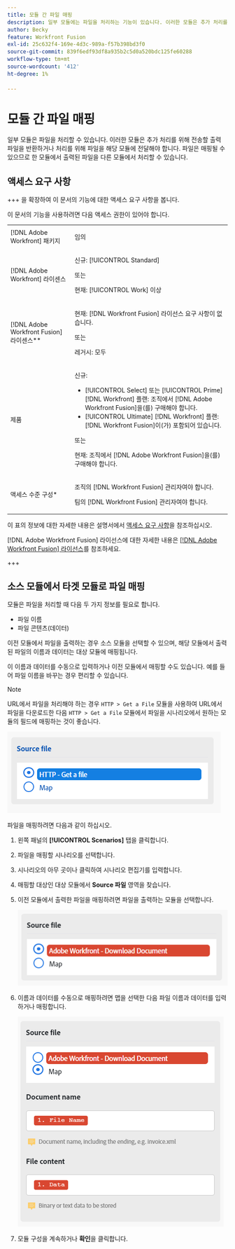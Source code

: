```yaml
---
title: 모듈 간 파일 매핑
description: 일부 모듈에는 파일을 처리하는 기능이 있습니다. 이러한 모듈은 추가 처리를 위해 전송할 출력 파일을 반환하거나 처리를 위해 파일을 해당 모듈에 전달해야 합니다. 이러한 모듈을 함께 사용하여 파일을 처리하려면 먼저 모듈을 서로 매핑해야 합니다.
author: Becky
feature: Workfront Fusion
exl-id: 25c632f4-169e-4d3c-989a-f57b398bd3f0
source-git-commit: 839f6edf93df8a935b2c5d0a520bdc125fe60288
workflow-type: tm+mt
source-wordcount: '412'
ht-degree: 1%

---
```


# 모듈 간 파일 매핑

일부 모듈은 파일을 처리할 수 있습니다. 이러한 모듈은 추가 처리를 위해 전송할 출력 파일을 반환하거나 처리를 위해 파일을 해당 모듈에 전달해야 합니다. 파일은 매핑될 수 있으므로 한 모듈에서 출력된 파일을 다른 모듈에서 처리할 수 있습니다.

## 액세스 요구 사항

+++ 을 확장하여 이 문서의 기능에 대한 액세스 요구 사항을 봅니다.

이 문서의 기능을 사용하려면 다음 액세스 권한이 있어야 합니다.

<table style="table-layout:auto">
 <col> 
 <col> 
 <tbody> 
  <tr> 
   <td role="rowheader">[!DNL Adobe Workfront] 패키지</td> 
   <td> <p>임의</p> </td> 
  </tr> 
  <tr data-mc-conditions=""> 
   <td role="rowheader">[!DNL Adobe Workfront] 라이센스</td> 
   <td> <p>신규: [!UICONTROL Standard]</p><p>또는</p><p>현재: [!UICONTROL Work] 이상</p> </td> 
  </tr> 
  <tr> 
   <td role="rowheader">[!DNL Adobe Workfront Fusion] 라이센스**</td> 
   <td>
   <p>현재: [!DNL Workfront Fusion] 라이선스 요구 사항이 없습니다.</p>
   <p>또는</p>
   <p>레거시: 모두 </p>
   </td> 
  </tr> 
  <tr> 
   <td role="rowheader">제품</td> 
   <td>
   <p>신규:</p> <ul><li>[!UICONTROL Select] 또는 [!UICONTROL Prime] [!DNL Workfront] 플랜: 조직에서 [!DNL Adobe Workfront Fusion]을(를) 구매해야 합니다.</li><li>[!UICONTROL Ultimate] [!DNL Workfront] 플랜: [!DNL Workfront Fusion]이(가) 포함되어 있습니다.</li></ul>
   <p>또는</p>
   <p>현재: 조직에서 [!DNL Adobe Workfront Fusion]을(를) 구매해야 합니다.</p>
   </td> 
  </tr>
  <tr data-mc-conditions=""> 
   <td role="rowheader">액세스 수준 구성*</td> 
   <td> 
     <p>조직의 [!DNL Workfront Fusion] 관리자여야 합니다.</p>
     <p>팀의 [!DNL Workfront Fusion] 관리자여야 합니다.</p>
   </td> 
  </tr> 
   </td> 
  </tr> 
 </tbody> 
</table>

이 표의 정보에 대한 자세한 내용은 설명서에서 [액세스 요구 사항](/help/workfront-fusion/references/licenses-and-roles/access-level-requirements-in-documentation.md)을 참조하십시오.

[!DNL Adobe Workfront Fusion] 라이선스에 대한 자세한 내용은 [[!DNL Adobe Workfront Fusion] 라이선스](/help/workfront-fusion/set-up-and-manage-workfront-fusion/licensing-operations-overview/license-automation-vs-integration.md)를 참조하세요.

+++

## 소스 모듈에서 타겟 모듈로 파일 매핑

모듈은 파일을 처리할 때 다음 두 가지 정보를 필요로 합니다.

* 파일 이름
* 파일 콘텐츠(데이터)

이전 모듈에서 파일을 출력하는 경우 소스 모듈을 선택할 수 있으며, 해당 모듈에서 출력된 파일의 이름과 데이터는 대상 모듈에 매핑됩니다.

이 이름과 데이터를 수동으로 입력하거나 이전 모듈에서 매핑할 수도 있습니다. 예를 들어 파일 이름을 바꾸는 경우 편리할 수 있습니다.

>[!NOTE]
>
>URL에서 파일을 처리해야 하는 경우 `HTTP > Get a File` 모듈을 사용하여 URL에서 파일을 다운로드한 다음 `HTTP > Get a File` 모듈에서 파일을 시나리오에서 원하는 모듈의 필드에 매핑하는 것이 좋습니다.
>
>![맵 파일](assets/map-source-file.png)

파일을 매핑하려면 다음과 같이 하십시오.

1. 왼쪽 패널의 **[!UICONTROL Scenarios]** 탭을 클릭합니다.
1. 파일을 매핑할 시나리오를 선택합니다.
1. 시나리오의 아무 곳이나 클릭하여 시나리오 편집기를 입력합니다.
1. 매핑할 대상인 대상 모듈에서 **Source 파일** 영역을 찾습니다.
1. 이전 모듈에서 출력한 파일을 매핑하려면 파일을 출력하는 모듈을 선택합니다.

   ![](assets/wf-download-document.png)

1. 이름과 데이터를 수동으로 매핑하려면 맵을 선택한 다음 파일 이름과 데이터를 입력하거나 매핑합니다.

   ![](assets/use-the-map-option.png)

1. 모듈 구성을 계속하거나 **확인**&#x200B;을 클릭합니다.
